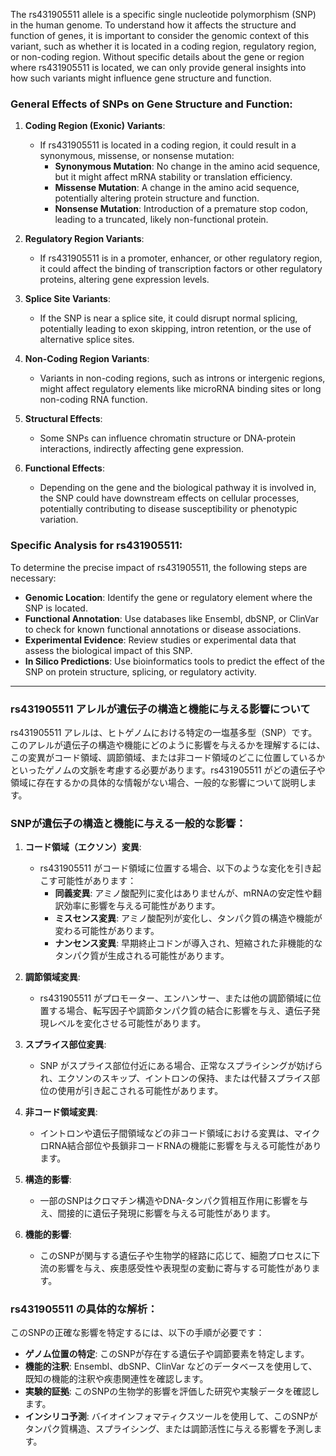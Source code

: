 The rs431905511 allele is a specific single nucleotide polymorphism (SNP) in the human genome. To understand how it affects the structure and function of genes, it is important to consider the genomic context of this variant, such as whether it is located in a coding region, regulatory region, or non-coding region. Without specific details about the gene or region where rs431905511 is located, we can only provide general insights into how such variants might influence gene structure and function.

### General Effects of SNPs on Gene Structure and Function:
1. **Coding Region (Exonic) Variants**:
   - If rs431905511 is located in a coding region, it could result in a synonymous, missense, or nonsense mutation:
     - **Synonymous Mutation**: No change in the amino acid sequence, but it might affect mRNA stability or translation efficiency.
     - **Missense Mutation**: A change in the amino acid sequence, potentially altering protein structure and function.
     - **Nonsense Mutation**: Introduction of a premature stop codon, leading to a truncated, likely non-functional protein.

2. **Regulatory Region Variants**:
   - If rs431905511 is in a promoter, enhancer, or other regulatory region, it could affect the binding of transcription factors or other regulatory proteins, altering gene expression levels.

3. **Splice Site Variants**:
   - If the SNP is near a splice site, it could disrupt normal splicing, potentially leading to exon skipping, intron retention, or the use of alternative splice sites.

4. **Non-Coding Region Variants**:
   - Variants in non-coding regions, such as introns or intergenic regions, might affect regulatory elements like microRNA binding sites or long non-coding RNA function.

5. **Structural Effects**:
   - Some SNPs can influence chromatin structure or DNA-protein interactions, indirectly affecting gene expression.

6. **Functional Effects**:
   - Depending on the gene and the biological pathway it is involved in, the SNP could have downstream effects on cellular processes, potentially contributing to disease susceptibility or phenotypic variation.

### Specific Analysis for rs431905511:
To determine the precise impact of rs431905511, the following steps are necessary:
- **Genomic Location**: Identify the gene or regulatory element where the SNP is located.
- **Functional Annotation**: Use databases like Ensembl, dbSNP, or ClinVar to check for known functional annotations or disease associations.
- **Experimental Evidence**: Review studies or experimental data that assess the biological impact of this SNP.
- **In Silico Predictions**: Use bioinformatics tools to predict the effect of the SNP on protein structure, splicing, or regulatory activity.

---

### rs431905511 アレルが遺伝子の構造と機能に与える影響について

rs431905511 アレルは、ヒトゲノムにおける特定の一塩基多型（SNP）です。このアレルが遺伝子の構造や機能にどのように影響を与えるかを理解するには、この変異がコード領域、調節領域、または非コード領域のどこに位置しているかといったゲノムの文脈を考慮する必要があります。rs431905511 がどの遺伝子や領域に存在するかの具体的な情報がない場合、一般的な影響について説明します。

### SNPが遺伝子の構造と機能に与える一般的な影響：
1. **コード領域（エクソン）変異**:
   - rs431905511 がコード領域に位置する場合、以下のような変化を引き起こす可能性があります：
     - **同義変異**: アミノ酸配列に変化はありませんが、mRNAの安定性や翻訳効率に影響を与える可能性があります。
     - **ミスセンス変異**: アミノ酸配列が変化し、タンパク質の構造や機能が変わる可能性があります。
     - **ナンセンス変異**: 早期終止コドンが導入され、短縮された非機能的なタンパク質が生成される可能性があります。

2. **調節領域変異**:
   - rs431905511 がプロモーター、エンハンサー、または他の調節領域に位置する場合、転写因子や調節タンパク質の結合に影響を与え、遺伝子発現レベルを変化させる可能性があります。

3. **スプライス部位変異**:
   - SNP がスプライス部位付近にある場合、正常なスプライシングが妨げられ、エクソンのスキップ、イントロンの保持、または代替スプライス部位の使用が引き起こされる可能性があります。

4. **非コード領域変異**:
   - イントロンや遺伝子間領域などの非コード領域における変異は、マイクロRNA結合部位や長鎖非コードRNAの機能に影響を与える可能性があります。

5. **構造的影響**:
   - 一部のSNPはクロマチン構造やDNA-タンパク質相互作用に影響を与え、間接的に遺伝子発現に影響を与える可能性があります。

6. **機能的影響**:
   - このSNPが関与する遺伝子や生物学的経路に応じて、細胞プロセスに下流の影響を与え、疾患感受性や表現型の変動に寄与する可能性があります。

### rs431905511 の具体的な解析：
このSNPの正確な影響を特定するには、以下の手順が必要です：
- **ゲノム位置の特定**: このSNPが存在する遺伝子や調節要素を特定します。
- **機能的注釈**: Ensembl、dbSNP、ClinVar などのデータベースを使用して、既知の機能的注釈や疾患関連性を確認します。
- **実験的証拠**: このSNPの生物学的影響を評価した研究や実験データを確認します。
- **インシリコ予測**: バイオインフォマティクスツールを使用して、このSNPがタンパク質構造、スプライシング、または調節活性に与える影響を予測します。

